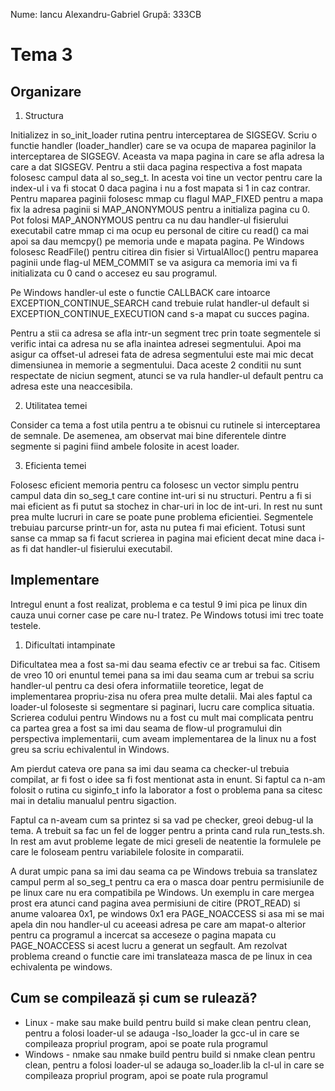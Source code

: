 Nume: Iancu Alexandru-Gabriel
Grupă: 333CB

# Tema 3

Organizare
-
1. Structura

Initializez in so_init_loader rutina pentru interceptarea de SIGSEGV.
Scriu o functie handler (loader_handler) care se va ocupa de
maparea paginilor la interceptarea de SIGSEGV. Aceasta va mapa
pagina in care se afla adresa la care a dat SIGSEGV. Pentru a stii daca 
pagina respectiva a fost mapata folosesc campul data al so_seg_t.
In acesta voi tine un vector pentru care la index-ul i va fi stocat 0
daca pagina i nu a fost mapata si 1 in caz contrar. Pentru maparea paginii
folosesc mmap cu flagul MAP_FIXED pentru a mapa fix la adresa
paginii si MAP_ANONYMOUS pentru a initializa pagina cu 0. Pot folosi
MAP_ANONYMOUS pentru ca nu dau handler-ul fisierului executabil
catre mmap ci ma ocup eu personal de citire cu read() ca mai apoi
sa dau memcpy() pe memoria unde e mapata pagina. Pe Windows folosesc ReadFile()
pentru citirea din fisier si VirtualAlloc() pentru maparea paginii unde flag-ul
MEM_COMMIT se va asigura ca memoria imi va fi initializata cu 0 cand o accesez
eu sau programul.

Pe Windows handler-ul este o functie CALLBACK care intoarce EXCEPTION_CONTINUE_SEARCH
cand trebuie rulat handler-ul default si EXCEPTION_CONTINUE_EXECUTION cand
s-a mapat cu succes pagina.

Pentru a stii ca adresa se afla intr-un segment trec prin toate segmentele
si verific intai ca adresa nu se afla inaintea adresei segmentului. Apoi
ma asigur ca offset-ul adresei fata de adresa segmentului este mai mic decat
dimensiunea in memorie a segmentului. Daca aceste 2 conditii nu sunt respectate
de niciun segment, atunci se va rula handler-ul default pentru ca adresa este
una neaccesibila.

2. Utilitatea temei

Consider ca tema a fost utila pentru a te obisnui cu rutinele si interceptarea de
semnale. De asemenea, am observat mai bine diferentele dintre segmente si pagini
fiind ambele folosite in acest loader.

3. Eficienta temei

Folosesc eficient memoria pentru ca folosesc un vector simplu pentru campul data
din so_seg_t care contine int-uri si nu structuri. Pentru a fi si mai eficient as
fi putut sa stochez in char-uri in loc de int-uri. In rest nu sunt prea multe lucruri
in care se poate pune problema eficientiei. Segmentele trebuiau parcurse printr-un for,
asta nu putea fi mai eficient. Totusi sunt sanse ca mmap sa fi facut scrierea in pagina
mai eficient decat mine daca i-as fi dat handler-ul fisierului executabil.

Implementare
-

Intregul enunt a fost realizat, problema e ca testul 9 imi pica pe linux din cauza unui
corner case pe care nu-l tratez. Pe Windows totusi imi trec toate testele.

1. Dificultati intampinate

Dificultatea mea a fost sa-mi dau seama efectiv ce ar trebui sa fac. Citisem de vreo 10
ori enuntul temei pana sa imi dau seama cum ar trebui sa scriu handler-ul pentru ca desi ofera
informatiile teoretice, legat de implementarea propriu-zisa nu ofera prea multe detalii.
Mai ales faptul ca loader-ul foloseste si segmentare si paginari, lucru care complica situatia.
Scrierea codului pentru Windows nu a fost cu mult mai complicata pentru ca partea grea
a fost sa imi dau seama de flow-ul programului din perspectiva implementarii, cum aveam implementarea
de la linux nu a fost greu sa scriu echivalentul in Windows.

Am pierdut cateva ore pana sa imi dau seama ca checker-ul trebuia compilat, ar fi fost o idee sa
fi fost mentionat asta in enunt. Si faptul ca n-am folosit o rutina cu siginfo_t info la laborator
a fost o problema pana sa citesc mai in detaliu manualul pentru sigaction.

Faptul ca n-aveam cum sa printez si sa vad pe checker, greoi debug-ul la tema. A trebuit sa
fac un fel de logger pentru a printa cand rula run_tests.sh. In rest am avut probleme legate
de mici greseli de neatentie la formulele pe care le foloseam pentru variabilele folosite in
comparatii.

A durat umpic pana sa imi dau seama ca pe Windows trebuia sa translatez campul perm al
so_seg_t pentru ca era o masca doar pentru permisiunile de pe linux care nu era compatibila
pe Windows. Un exemplu in care mergea prost era atunci cand pagina avea permisiuni de
citire (PROT_READ) si anume valoarea 0x1, pe windows 0x1 era PAGE_NOACCESS si asa mi se
mai apela din nou handler-ul cu aceeasi adresa pe care am mapat-o alterior pentru
ca programul a incercat sa acceseze o pagina mapata cu PAGE_NOACCESS si acest lucru a generat
un segfault. Am rezolvat problema creand o functie care imi translateaza masca de pe linux
in cea echivalenta pe windows.

Cum se compilează și cum se rulează?
-
* Linux - make sau make build pentru build si make clean pentru clean,
pentru a folosi loader-ul se adauga -lso_loader la gcc-ul
in care se compileaza propriul program, apoi se poate rula programul
* Windows - nmake sau nmake build pentru build si nmake clean pentru clean,
pentru a folosi loader-ul se adauga so_loader.lib la cl-ul
in care se compileaza propriul program, apoi se poate rula programul

